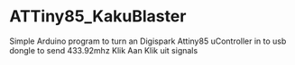 # ATTiny85_KakuBlaster

Simple Arduino program to turn an Digispark Attiny85 uController in to 
usb dongle to send 433.92mhz Klik Aan Klik uit signals
